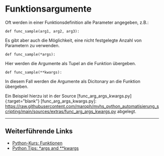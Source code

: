 # Funktionsargumente
Oft werden in einer Funktionsdefinition
alle Parameter angegeben, z.B.:

```
def func_sample(arg1, arg2, arg3):
```

Es gibt aber auch die Möglichkeit, eine  nicht
festgelegte Anzahl von Parametern zu verwenden.

```
def func_sample(*args):
```
Hier werden die Argumente als Tupel an die Funktion
übergeben.

```
def func_sample(**kwargs):
```
In diesem Fall werden die Argumente als Dicitonary
an die Funktion übergeben.

Ein Beispiel hierzu ist in der Source 
[func_arg_args_kwargs.py]{:target="blank"}
[func_arg_args_kwargs.py]: https://raw.githubusercontent.com/maroph/mvhs_python_automatisierung_scripting/main/sources/extras/func_arg_args_kwargs.py
abgelegt.

---

## Weiterführende Links

* [Python-Kurs: Funktionen](https://www.python-kurs.eu/python3_funktionen.php)
* [Python Tips: *args and **kwargs](https://book.pythontips.com/en/latest/args_and_kwargs.html)
